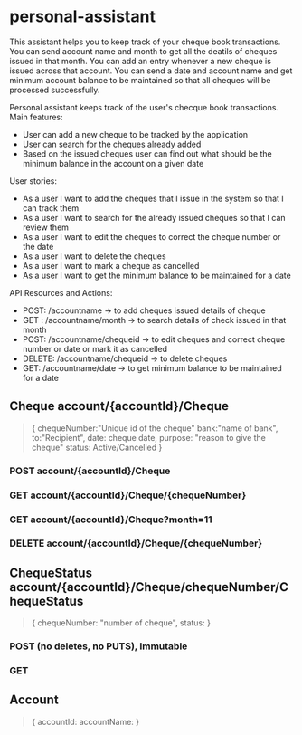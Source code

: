 # personal-assistant
This assistant helps you to keep track of your cheque book transactions.
You can send account name and month to get all the deatils of cheques issued in that month.
You can add an entry whenever a new cheque is issued across that account.
You can send a date and account name and get minimum account balance to be maintained so that all cheques will be processed successfully.

Personal assistant keeps track of the user's checque book transactions. 
Main features:
* User can add a new cheque to be tracked by the application
* User can search for the cheques already added
* Based on the issued cheques user can find out what should be the minimum balance in the account on a given date


User stories:
* As a user I want to add the cheques that I issue in the system so that I can track them
* As a user I want to search for the already issued cheques so that I can review them
* As a user I want to edit the cheques to correct the cheque number or the date
* As a user I want to delete the cheques
* As a user I want to mark a cheque as cancelled
* As a user I want to get the minimum balance to be maintained for a date

API Resources and Actions:
* POST: /accountname              -> to add cheques issued details of cheque 
* GET : /accountname/month        -> to search details of check issued in that month 
* POST: /accountname/chequeid     -> to edit cheques and correct cheque number or date or mark it as cancelled 
* DELETE: /accountname/chequeid   -> to delete cheques
* GET: /accountname/date          -> to get minimum balance to be maintained for a date 


## Cheque account/{accountId}/Cheque
>   {
>    chequeNumber:"Unique id of the cheque"
>    bank:"name of bank",
>    to:"Recipient",
>    date: cheque date,
>    purpose: "reason to give the cheque"
>    status: Active/Cancelled
>   }
   ### POST account/{accountId}/Cheque
   ### GET account/{accountId}/Cheque/{chequeNumber}
   ### GET account/{accountId}/Cheque?month=11
   ### DELETE account/{accountId}/Cheque/{chequeNumber}
 
## ChequeStatus account/{accountId}/Cheque/chequeNumber/ChequeStatus
>    {
>    chequeNumber: "number of cheque",
>    status: 
>    }
   ### POST (no deletes, no PUTS), Immutable
   ### GET 
## Account
>   {
>      accountId:
>      accountName:
>   }
